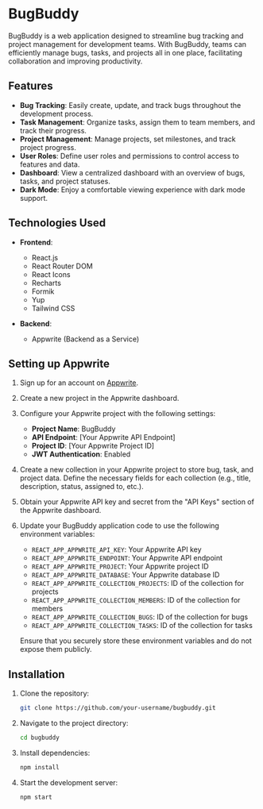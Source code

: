 # BugBuddy

BugBuddy is a web application designed to streamline bug tracking and project management for development teams. With BugBuddy, teams can efficiently manage bugs, tasks, and projects all in one place, facilitating collaboration and improving productivity.

## Features

- **Bug Tracking**: Easily create, update, and track bugs throughout the development process.
- **Task Management**: Organize tasks, assign them to team members, and track their progress.
- **Project Management**: Manage projects, set milestones, and track project progress.
- **User Roles**: Define user roles and permissions to control access to features and data.
- **Dashboard**: View a centralized dashboard with an overview of bugs, tasks, and project statuses.
- **Dark Mode**: Enjoy a comfortable viewing experience with dark mode support.

## Technologies Used

- **Frontend**:

  - React.js
  - React Router DOM
  - React Icons
  - Recharts
  - Formik
  - Yup
  - Tailwind CSS

- **Backend**:
  - Appwrite (Backend as a Service)

## Setting up Appwrite

1. Sign up for an account on [Appwrite](https://appwrite.io/).

2. Create a new project in the Appwrite dashboard.

3. Configure your Appwrite project with the following settings:

   - **Project Name**: BugBuddy
   - **API Endpoint**: [Your Appwrite API Endpoint]
   - **Project ID**: [Your Appwrite Project ID]
   - **JWT Authentication**: Enabled

4. Create a new collection in your Appwrite project to store bug, task, and project data. Define the necessary fields for each collection (e.g., title, description, status, assigned to, etc.).

5. Obtain your Appwrite API key and secret from the "API Keys" section of the Appwrite dashboard.

6. Update your BugBuddy application code to use the following environment variables:

   - `REACT_APP_APPWRITE_API_KEY`: Your Appwrite API key
   - `REACT_APP_APPWRITE_ENDPOINT`: Your Appwrite API endpoint
   - `REACT_APP_APPWRITE_PROJECT`: Your Appwrite project ID
   - `REACT_APP_APPWRITE_DATABASE`: Your Appwrite database ID
   - `REACT_APP_APPWRITE_COLLECTION_PROJECTS`: ID of the collection for projects
   - `REACT_APP_APPWRITE_COLLECTION_MEMBERS`: ID of the collection for members
   - `REACT_APP_APPWRITE_COLLECTION_BUGS`: ID of the collection for bugs
   - `REACT_APP_APPWRITE_COLLECTION_TASKS`: ID of the collection for tasks

   Ensure that you securely store these environment variables and do not expose them publicly.

## Installation

1. Clone the repository:
   ```bash
   git clone https://github.com/your-username/bugbuddy.git
   ```
2. Navigate to the project directory:
   ```bash
   cd bugbuddy
   ```
3. Install dependencies:
   ```bash
   npm install
   ```
4. Start the development server:
   ```bash
   npm start
   ```

